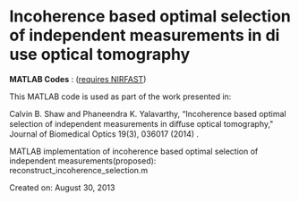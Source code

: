 # Incoherence based optimal selection of independent measurements in di use optical tomography

**MATLAB Codes** : ([requires NIRFAST](http://www.dartmouth.edu/~nir/nirfast/))

This MATLAB code is used as part of the work presented in:

Calvin B. Shaw and Phaneendra K. Yalavarthy, “Incoherence based optimal selection of independent measurements in diﬀuse optical tomography," Journal of Biomedical Optics 19(3), 036017 (2014) .

MATLAB implementation of incoherence based optimal selection of independent measurements(proposed): reconstruct_incoherence_selection.m

Created on: August 30, 2013
